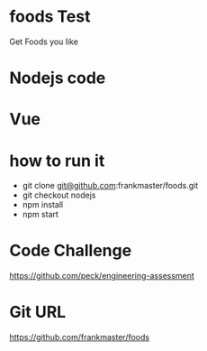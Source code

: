 # foods Test
Get Foods you like
# Nodejs code

# Vue

# how to run it
 - git clone git@github.com:frankmaster/foods.git
 - git checkout nodejs
 - npm install
 - npm start

# Code Challenge
https://github.com/peck/engineering-assessment
# Git URL
https://github.com/frankmaster/foods
